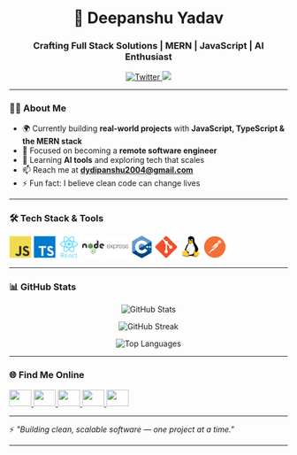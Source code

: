 <h1 align="center">🚀 Deepanshu Yadav</h1>
<h3 align="center">Crafting Full Stack Solutions | MERN | JavaScript | AI Enthusiast</h3>

<p align="center">
  <a href="https://x.com/lazyindiandev" target="_blank">
    <img src="https://img.shields.io/twitter/follow/dydipanshu?logo=twitter&style=for-the-badge" alt="Twitter" />
  </a>
  <a href="https://linkedin.com/in/dydipanshu" target="_blank">
    <img src="https://img.shields.io/badge/LinkedIn-dydipanshu-blue?style=for-the-badge&logo=linkedin" />
  </a>
</p>

---

### 👨‍💻 About Me

- 🌍 Currently building **real-world projects** with **JavaScript, TypeScript & the MERN stack**
- 🎯 Focused on becoming a **remote software engineer**
- 🧠 Learning **AI tools** and exploring tech that scales
- 📫 Reach me at **dydipanshu2004@gmail.com**
- ⚡ Fun fact: I believe clean code can change lives

---

### 🛠️ Tech Stack & Tools

<p align="left">
  <img src="https://raw.githubusercontent.com/devicons/devicon/master/icons/javascript/javascript-original.svg" alt="JavaScript" width="40" height="40"/>
  <img src="https://raw.githubusercontent.com/devicons/devicon/master/icons/typescript/typescript-original.svg" alt="TypeScript" width="40" height="40"/>
  <img src="https://raw.githubusercontent.com/devicons/devicon/master/icons/react/react-original-wordmark.svg" alt="React" width="40" height="40"/>
  <img src="https://raw.githubusercontent.com/devicons/devicon/master/icons/nodejs/nodejs-original-wordmark.svg" alt="Node.js" width="40" height="40"/>
  <img src="https://raw.githubusercontent.com/devicons/devicon/master/icons/express/express-original-wordmark.svg" alt="Express.js" width="40" height="40"/>
  <img src="https://raw.githubusercontent.com/devicons/devicon/master/icons/cplusplus/cplusplus-original.svg" alt="C++" width="40" height="40"/>
  <img src="https://raw.githubusercontent.com/devicons/devicon/master/icons/git/git-original.svg" alt="Git" width="40" height="40"/>
  <img src="https://raw.githubusercontent.com/devicons/devicon/master/icons/linux/linux-original.svg" alt="Linux" width="40" height="40"/>
  <img src="https://raw.githubusercontent.com/devicons/devicon/master/icons/postman/postman-original.svg" alt="Postman" width="40" height="40"/>
</p>

---

### 📊 GitHub Stats

<p align="center">
  <img src="https://github-readme-stats.vercel.app/api?username=dydipanshu&show_icons=true&theme=radical" alt="GitHub Stats" />
</p>

<p align="center">
  <img src="https://github-readme-streak-stats.herokuapp.com/?user=dydipanshu&theme=radical" alt="GitHub Streak" />
</p>

<p align="center">
  <img src="https://github-readme-stats.vercel.app/api/top-langs/?username=dydipanshu&layout=compact&theme=radical" alt="Top Languages" />
</p>

---

### 🌐 Find Me Online

<p align="left">
  <a href="https://x.com/lazyindiandev" target="_blank">
    <img src="https://raw.githubusercontent.com/rahuldkjain/github-profile-readme-generator/master/src/images/icons/Social/twitter.svg" height="30" width="40" />
  </a>
  <a href="https://linkedin.com/in/dydipanshu" target="_blank">
    <img src="https://raw.githubusercontent.com/rahuldkjain/github-profile-readme-generator/master/src/images/icons/Social/linked-in-alt.svg" height="30" width="40" />
  </a>
  <a href="https://www.leetcode.com/dydipanshu" target="_blank">
    <img src="https://raw.githubusercontent.com/rahuldkjain/github-profile-readme-generator/master/src/images/icons/Social/leet-code.svg" height="30" width="40" />
  </a>
  <a href="https://www.hackerrank.com/dydipanshu2004" target="_blank">
    <img src="https://raw.githubusercontent.com/rahuldkjain/github-profile-readme-generator/master/src/images/icons/Social/hackerrank.svg" height="30" width="40" />
  </a>
  <a href="https://auth.geeksforgeeks.org/user/dydipanshu" target="_blank">
    <img src="https://raw.githubusercontent.com/rahuldkjain/github-profile-readme-generator/master/src/images/icons/Social/geeks-for-geeks.svg" height="30" width="40" />
  </a>
</p>

---

⚡ *"Building clean, scalable software — one project at a time."*

---

